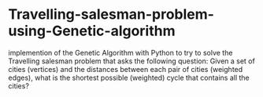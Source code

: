 # Travelling-salesman-problem-using-Genetic-algorithm

implemention of the Genetic Algorithm with Python to try to solve the Travelling salesman problem that asks the following question: Given a set of cities (vertices) and the distances between each pair of cities (weighted edges), what is the shortest possible (weighted) cycle that contains all the cities?
